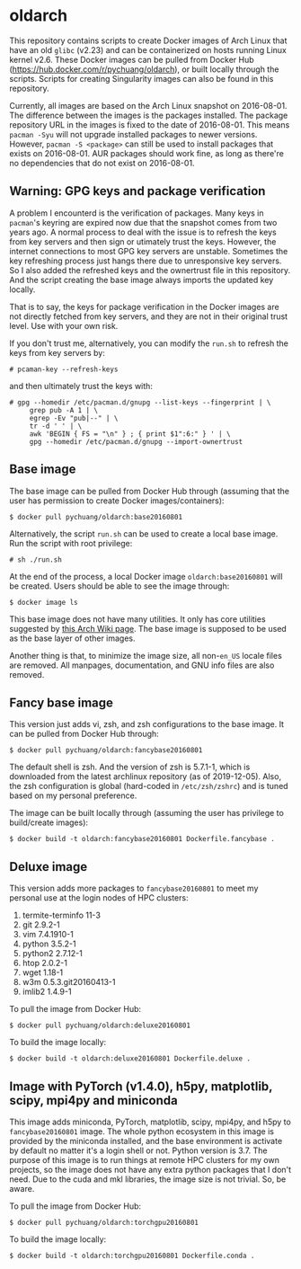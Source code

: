 oldarch
=======

This repository contains scripts to create Docker images of Arch Linux that have
an old `glibc` (v2.23) and can be containerized on hosts running Linux kernel v2.6.
These Docker images can be pulled from Docker Hub 
(https://hub.docker.com/r/pychuang/oldarch), or built locally through the scripts.
Scripts for creating Singularity images can also be found in this repository.

Currently, all images are based on the Arch Linux snapshot on 2016-08-01.
The difference between the images is the packages installed.
The package repository URL in the images is fixed to the date of 2016-08-01.
This means `pacman -Syu` will not upgrade installed packages to newer versions.
However, `pacman -S <package>` can still be used to install packages that
exists on 2016-08-01.
AUR packages should work fine, as long as there're no dependencies that do not
exist on 2016-08-01.

## Warning: GPG keys and package verification

A problem I encounterd is the verification of packages. 
Many keys in `pacman`'s keyring are expired now due that the snapshot comes 
from two years ago.
A normal process to deal with the issue is to refresh the keys from key servers
and then sign or utimately trust the keys.
However, the internet connections to most GPG key servers are unstable.
Sometimes the key refreshing process just hangs there due to unresponsive key
servers.
So I also added the refreshed keys and the ownertrust file in this repository.
And the script creating the base image always imports the updated key locally.

That is to say, the keys for package verification in the Docker images are not
directly fetched from key servers, and they are not in their original trust level.
Use with your own risk.

If you don't trust me, alternatively, you can modify the `run.sh` to refresh the
keys from key servers by:

```
# pcaman-key --refresh-keys
```


and then ultimately trust the keys with:

```
# gpg --homedir /etc/pacman.d/gnupg --list-keys --fingerprint | \
     grep pub -A 1 | \
     egrep -Ev "pub|--" | \
     tr -d ' ' | \
     awk 'BEGIN { FS = "\n" } ; { print $1":6:" } ' | \
     gpg --homedir /etc/pacman.d/gnupg --import-ownertrust
```

## Base image

The base image can be pulled from Docker Hub through
(assuming that the user has permission to create Docker images/containers):

```
$ docker pull pychuang/oldarch:base20160801
```

Alternatively, the script `run.sh` can be used to create a local base image.
Run the script with root privilege:

```
# sh ./run.sh
```

At the end of the process, a local Docker image `oldarch:base20160801` will be
created. Users should be able to see the image through:

```
$ docker image ls
```

This base image does not have many utilities. It only has core utilities suggested
by [this Arch Wiki page](https://wiki.archlinux.org/index.php/Core_utilities).
The base image is supposed to be used as the base layer of other images.

Another thing is that, to minimize the image size, all non-`en_US` locale files
are removed. 
All manpages, documentation, and GNU info files are also removed.

## Fancy base image

This version just adds vi, zsh, and zsh configurations to the base image. It
can be pulled from Docker Hub through:

```
$ docker pull pychuang/oldarch:fancybase20160801
```

The default shell is zsh.
And the version of zsh is 5.7.1-1, which is downloaded from the latest archlinux
repository (as of 2019-12-05).
Also, the zsh configuration is global (hard-coded in `/etc/zsh/zshrc`) and is
tuned based on my personal preference.

The image can be built locally through (assuming the user has privilege 
to build/create images):

```
$ docker build -t oldarch:fancybase20160801 Dockerfile.fancybase .
```

## Deluxe image

This version adds more packages to `fancybase20160801` to meet my personal use at the 
login nodes of HPC clusters:

1. termite-terminfo 11-3
2. git 2.9.2-1
3. vim 7.4.1910-1
4. python 3.5.2-1
5. python2 2.7.12-1
6. htop 2.0.2-1
7. wget 1.18-1
8. w3m 0.5.3.git20160413-1
9. imlib2 1.4.9-1

To pull the image from Docker Hub:

```
$ docker pull pychuang/oldarch:deluxe20160801
```

To build the image locally:

```
$ docker build -t oldarch:deluxe20160801 Dockerfile.deluxe .
```

## Image with PyTorch (v1.4.0), h5py, matplotlib, scipy, mpi4py and miniconda

This image adds miniconda, PyTorch, matplotlib, scipy, mpi4py, and h5py to 
`fancybase20160801` image.
The whole python ecosystem in this image is provided by the miniconda installed,
and the base environment is activate by default no matter it's a login shell
or not.
Python version is 3.7.
The purpose of this image is to run things at remote HPC clusters for my own
projects, so the image does not have any extra python packages that I don't need. 
Due to the cuda and mkl libraries, the image size is not trivial. So, be aware.

To pull the image from Docker Hub:

```
$ docker pull pychuang/oldarch:torchgpu20160801
```

To build the image locally:

```
$ docker build -t oldarch:torchgpu20160801 Dockerfile.conda .
```
